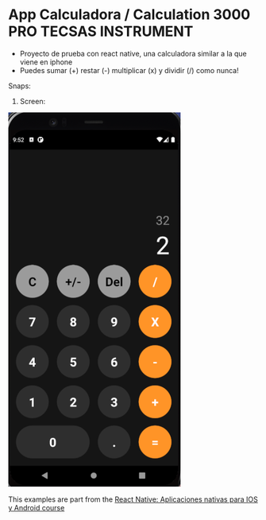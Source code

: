 # App Calculadora / Calculation 3000 PRO TECSAS INSTRUMENT

- Proyecto de prueba con react native, una calculadora similar a la que viene en iphone
- Puedes sumar (+) restar (-) multiplicar (x) y dividir (/) como nunca!

Snaps:
1. Screen:

  ![Screen](capture.png)

This examples are part from the [React Native: Aplicaciones nativas para IOS y Android course](https://www.udemy.com/course/react-native-fh/)